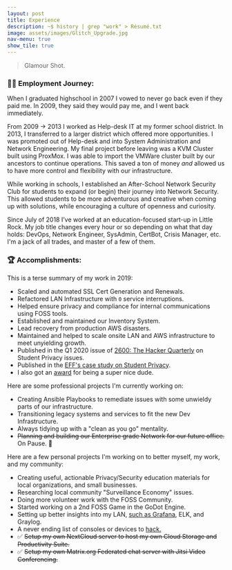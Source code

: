 ```yaml
---
layout: post
title: Experience
description: ~$ history | grep "work" > Résumé.txt
image: assets/images/Glitch_Upgrade.jpg
nav-menu: true
show_tile: true
---
```

> Glamour Shot.

### 🧗‍♂️ Employment Journey:
When I graduated highschool in 2007 I vowed to never go back even if they paid me. In 2009, they said they would pay me, and I went back immediately.

From 2009 -> 2013 I worked as Help-desk IT at my former school district. In 2013, I transferred to a larger district which offered more opportunities. I was promoted out of Help-desk and into System Administration and Network Engineering. My final project before leaving was a KVM Cluster built using ProxMox. I was able to import the VMWare cluster built by our ancestors to continue operations. This saved a ton of money *and* allowed us to have more control and flexibility with our infrastructure.

While working in schools, I established an After-School Network Security Club for students to expand (or begin) their journey into Network Security. This allowed students to be more adventurous and creative when coming up with solutions, while encouraging a culture of openness and curiosity.

Since July of 2018 I’ve worked at an education-focused start-up in Little Rock. My job title changes every hour or so depending on what that day holds: DevOps, Network Engineer, SysAdmin, CertBot, Crisis Manager, etc. I'm a jack of all trades, and master of a few of them.

### 🏆 Accomplishments:
This is a terse summary of my work in 2019:

* Scaled and automated SSL Cert Generation and Renewals.
* Refactored LAN Infrastructure with `0` service interruptions.
* Helped ensure privacy and compliance for internal communications using FOSS tools.
* Established and maintained our Inventory System.
* Lead recovery from production AWS disasters.
* Maintained and helped to scale onsite LAN and AWS infrastructure to meet unyielding growth.
* Published in the Q1 2020 issue of [2600: The Hacker Quarterly](https://store.2600.com/products/winter-2019-2020) on Student Privacy issues.
* Published in the [EFF's case study on Student Privacy](https://www.eff.org/deeplinks/2017/03/privacy-practice-not-just-policy-system-administrator-advocating-student-privacy).
* I also got an [award](https://www.instagram.com/p/B27RWEcA7il/) for being a super nice dude.

Here are some professional projects I'm currently working on:

* Creating Ansible Playbooks to remediate issues with some unwieldy parts of our infrastructure.
* Transitioning legacy systems and services to fit the new Dev Infrastructure.
* Always tidying up with a "clean as you go" mentality.
* ~~Planning and building our Enterprise grade Network for our future office.~~ On Pause. 😬️

Here are a few personal projects I'm working on to better myself, my work, and my community:

* Creating useful, actionable Privacy/Security education materials for local organizations, and small businesses.
* Researching local community "Surveillance Economy" issues.
* Doing more volunteer work with the FOSS Community.
* Started working on a 2nd FOSS Game in the GoDot Engine.
* Setting up better insights into my LAN, [such as Grafana](https://mastodon.social/@matrix8967/103640872967140961), ELK, and Graylog.
* A never ending list of consoles or devices to [hack.](https://mastodon.social/@matrix8967/103377713638351769)
* ✅️ ~~Setup my own NextCloud server to host my own Cloud Storage and Productivity Suite.~~
* ✅️ ~~Setup my own Matrix.org Federated chat server with Jitsi Video Conferencing.~~
